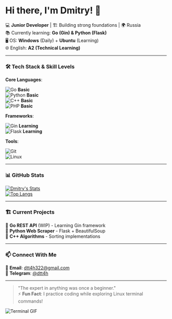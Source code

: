 # Hi there, I'm Dmitry! 👋 

💻 **Junior Developer** | 🏗️ Building strong foundations | 🌍 Russia  
📚 Currently learning: **Go (Gin) & Python (Flask)**  
🖥️ OS: **Windows** (Daily) + **Ubuntu** (Learning)  
🌐 English: **A2 (Technical Learning)**  

---

### 🛠️ Tech Stack & Skill Levels

**Core Languages**:

![Go](https://img.shields.io/badge/Go-00ADD8?style=flat&logo=go&logoColor=white) **Basic**  
![Python](https://img.shields.io/badge/Python-3776AB?style=flat&logo=python&logoColor=white) **Basic**  
![C++](https://img.shields.io/badge/C++-00599C?style=flat&logo=c%2B%2B&logoColor=white) **Basic**  
![PHP](https://img.shields.io/badge/PHP-777BB4?style=flat&logo=php&logoColor=white) **Basic**  

**Frameworks**:

![Gin](https://img.shields.io/badge/Gin-00ADD8?style=flat&logo=go&logoColor=white) **Learning**  
![Flask](https://img.shields.io/badge/Flask-000000?style=flat&logo=flask&logoColor=white) **Learning**  

**Tools**:

![Git](https://img.shields.io/badge/Git-F05032?style=flat&logo=git&logoColor=white)  
![Linux](https://img.shields.io/badge/Ubuntu-E95420?style=flat&logo=ubuntu&logoColor=white)  

---

### 📊 GitHub Stats

[![Dmitry's Stats](https://github-readme-stats.vercel.app/api?username=d0n77ryth1s4th0m3&show_icons=true&theme=radical)](https://github.com/d0n77ryth1s4th0m3)  
[![Top Langs](https://github-readme-stats.vercel.app/api/top-langs/?username=d0n77ryth1s4th0m3&layout=compact&theme=radical)](https://github.com/d0n77ryth1s4th0m3)

---

### 🏗️ Current Projects

🔸 **Go REST API** (WIP) - Learning Gin framework  
🔸 **Python Web Scraper** - Flask + BeautifulSoup  
🔸 **C++ Algorithms** - Sorting implementations  

---

### 📫 Connect With Me

📧 **Email**: dtt4h322@gmail.com  
💬 **Telegram**: [@dtt4h](https://t.me/dtt4h)   

---

> "The expert in anything was once a beginner."  
> ⚡ **Fun Fact**: I practice coding while exploring Linux terminal commands!  

![Terminal GIF](https://media.giphy.com/media/3oKIPnAiaMCws8nOsE/giphy.gif)

